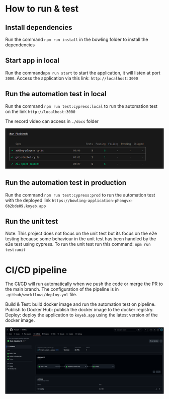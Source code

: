 # How to run & test

## Install dependencies
Run the command ```npm run install``` in the bowling folder to install the dependencies

## Start app in local
Run the command```npm run start``` to start the application, it will listen at port `3000`. Access
the application via this link: ```http://localhost:3000```

## Run the automation test in local
Run the command ```npm run test:cypress:local``` to run the automation test on the link ```http://localhost:3000```

The record video can access in `./docs` folder

![test-results](./docs/test-results.png)

## Run the automation test in production
Run the command ```npm run test:cypress:prod``` to run the automation test with the deployed link `https://bowling-application-phongvx-6b2bde09.koyeb.app`

## Run the unit test
Note: This project does not focus on the unit test but its focus on the e2e testing because some behaviour in the unit test has been handled by the e2e test using cypress.
To run the unit test run this command: ```npm run test:unit```

# CI/CD pipeline
The CI/CD will run automatically when we push the code or merge the PR to the main branch. The configuration of the pipeline is in ```.github/workflows/deploy.yml``` file.

Build & Test: build docker image and run the automation test on pipeline.
Publish to Docker Hub: publish the docker image to the docker registry.
Deploy: deploy the application to ```koyeb.app``` using the latest version of the docker image.

![ci-cd-results](./docs/ci-cd-pipeline-results.png)


